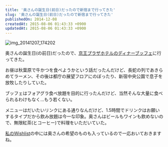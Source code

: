 ```yaml
---
title: '奥さんの誕生日(前日)だったので新宿まで行ってきた'
slug: '奥さんの誕生日(前日)だったので新宿まで行ってきた'
publishedOn: 2014-12-08
createdAt: 2015-08-06 01:43:33 +0900
updatedAt: 2015-08-06 01:43:33 +0900
---
```

![img_20141207_174202](https://cloud.githubusercontent.com/assets/6875/5333872/cccbf9ae-7ec8-11e4-967e-b21e5598e64a.jpg)

奥さんの誕生日(の前日)だったので、[京王プラザホテルのディナーブッフェ](https://www.keioplaza.co.jp/restaurant/glasscourt/)に行ってきた。

お昼は秋葉原で牛かつを食べようかという話だったんだけど、長蛇の列であきらめてラーメン、その後は都庁の展望フロアにのぼったり、新宿中央公園で息子を放牧したりしていた。

ブッフェはフォアグラ食べ放題を目的に行ったんだけど、当然そんな大量に食べられるわけもなく…もう若くない。

メニューはだいたいリンクにある通りなんだけど、1.5時間でドリンクはお願いするタイプだから飲み放題は今一な印象。奥さんはビールもワインも飲めないので、無限紅茶(とコーヒー)で料理をいただいていた。

[私のWishlist](https://amzn.to/kenchan-wl)の中には奥さんの希望のものも入っているので一応おいておきますね。
